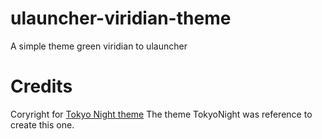 # ulauncher-viridian-theme
A simple theme green viridian to ulauncher


# Credits
Coryright for [Tokyo Night theme](https://github.com/SirHades696/TokyoNight-Ulauncher-Theme)
The theme TokyoNight was reference to create this one.

